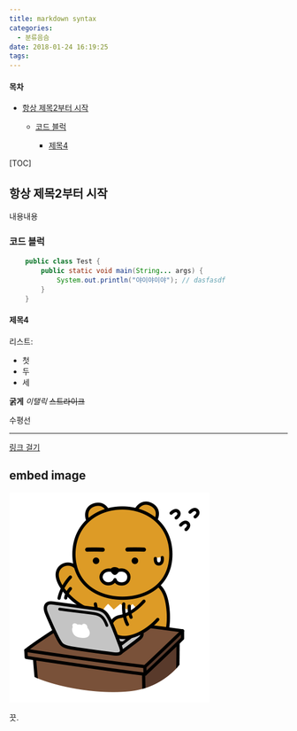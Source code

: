 ```yaml
---
title: markdown syntax
categories:
  - 분류음슴
date: 2018-01-24 16:19:25
tags:
---
```


<h4>목차</h4>
<ul>
	<li><a href="#항상-제목2부터-시작">항상 제목2부터 시작</a></li>
	<ul>
		<li><a href="#코드-블럭">코드 블럭</a></li>
		<ul>
			<li><a href="#제목4">제목4</a></li>
		</ul>
	</ul>
</ul>

[TOC]

## 항상 제목2부터 시작
내용내용

### 코드 블럭
```java
	public class Test {
		public static void main(String... args) {
			System.out.println("야이야이야"); // dasfasdf
		}
	}
```

#### 제목4

리스트:
- 첫
- 두
- 세

**굵게**
_이탤릭_
~~스트라이크~~

수평선 

---

[링크 걸기](#항상-H2부터-시작)

## embed image
~~![바쁜 라상무](/images/kakao-ryon.png)~~

끗.
